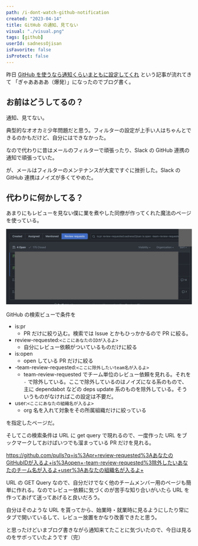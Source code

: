 ```yaml
---
path: /i-dont-watch-github-notification
created: "2023-04-14"
title: GitHub の通知、見てない
visual: "./visual.png"
tags: [github]
userId: sadnessOjisan
isFavorite: false
isProtect: false
---
```


昨日 [GitHub を使うなら通知くらいまともに設定してくれ](https://zenn.dev/yumemi_inc/articles/you-are-not-using-github-correctly) という記事が流れてきて 「ぎゃああああ（爆発）」になったのでブログ書く。

## お前はどうしてるの？

通知、見てない。

典型的なオオカミ少年問題だと思う。フィルターの設定が上手い人はちゃんとできるのかもだけど、自分にはできなかった。

なので代わりに昔はメールのフィルターで頑張ったり、Slack の GitHub 連携の通知で頑張っていた。

が、メールはフィルターのメンテナンスが大変ですぐに挫折した。Slack の GitHub 連携はノイズが多くてやめた。

## 代わりに何かしてる？

あまりにもレビューを見ない僕に業を煮やした同僚が作ってくれた魔法のページを使っている。

![PRページ](./prs.png)

GitHub の検索ビューで条件を

- is:pr
  - PR だけに絞り込む。検索では Issue とかもひっかかるので PR に絞る。
- review-requested:`<ここにあなたのIDが入るよ>`
  - 自分にレビュー依頼がついているものだけに絞る
- is:open
  - open している PR だけに絞る
- -team-review-requested:`<ここに除外したいteam名が入るよ>`
  - team-review-requested でチーム単位のレビュー依頼を見れる。それを `-` で除外している。ここで除外しているのはノイズになる系のもので、主に dependabot などの deps update 系のものを除外している。そういうものがなければこの設定は不要だ。
- user:`<ここにあなたの組織名が入るよ>`
  - org 名を入れて対象をその所属組織だけに絞っている

を指定したページだ。

そしてこの検索条件は URL に get query で現れるので、一度作った URL をブックマークしておけばいつでも溜まっている PR だけを見れる。

<https://github.com/pulls?q=is%3Apr+review-requested%3AあなたのGitHubIDが入るよ+is%3Aopen+-team-review-requested%3除外したいあなたのチーム名が入るよ+user%3Aあなたの組織名が入るよ+>

URL の GET Query なので、自分だけでなく他のチームメンバー用のページも簡単に作れる。なのでレビュー依頼に気づくのが苦手な知り合いがいたら URL を作ってあげて送ってあげると良いだろう。

自分はそのような URL を貰ってから、始業時・就業時に見るようにしたり常にタブで開いているして、レビュー放置をかなり改善できたと思う。

と思ったけどいまブログ書きながら通知来てたことに気づいたので、今日は見るのをサボっていたようです（完）
